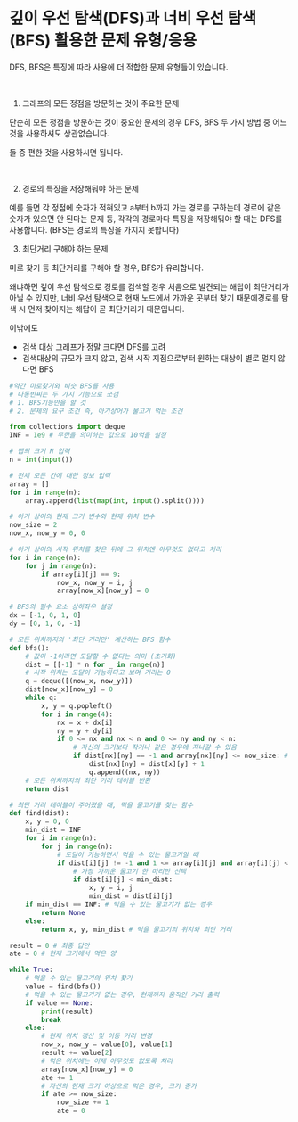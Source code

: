 # 깊이 우선 탐색(DFS)과 너비 우선 탐색(BFS) 활용한 문제 유형/응용

DFS, BFS은 특징에 따라 사용에 더 적합한 문제 유형들이 있습니다.

​

1) 그래프의 모든 정점을 방문하는 것이 주요한 문제

단순히 모든 정점을 방문하는 것이 중요한 문제의 경우 DFS, BFS 두 가지 방법 중 어느 것을 사용하셔도 상관없습니다.

둘 중 편한 것을 사용하시면 됩니다.

​

2) 경로의 특징을 저장해둬야 하는 문제

예를 들면 각 정점에 숫자가 적혀있고 a부터 b까지 가는 경로를 구하는데 경로에 같은 숫자가 있으면 안 된다는 문제 등, 각각의 경로마다 특징을 저장해둬야 할 때는 DFS를 사용합니다.
(BFS는 경로의 특징을 가지지 못합니다)

 

3) 최단거리 구해야 하는 문제

미로 찾기 등 최단거리를 구해야 할 경우, BFS가 유리합니다.

왜냐하면 깊이 우선 탐색으로 경로를 검색할 경우 처음으로 발견되는 해답이 최단거리가 아닐 수 있지만, 
너비 우선 탐색으로 현재 노드에서 가까운 곳부터 찾기 때문에경로를 탐색 시 먼저 찾아지는 해답이 곧 최단거리기 때문입니다.

 

이밖에도 

- 검색 대상 그래프가 정말 크다면 DFS를 고려
- 검색대상의 규모가 크지 않고, 검색 시작 지점으로부터 원하는 대상이 별로 멀지 않다면 BFS




```py
#약간 미로찾기와 비슷 BFS를 사용
# 나동빈씨는 두 가지 기능으로 쪼갬 
# 1. BFS기능만을 할 것
# 2. 문제의 요구 조건 즉, 아기상어가 물고기 먹는 조건

from collections import deque
INF = 1e9 # 무한을 의미하는 값으로 10억을 설정

# 맵의 크기 N 입력
n = int(input())

# 전체 모든 칸에 대한 정보 입력
array = []
for i in range(n):
    array.append(list(map(int, input().split())))

# 아기 상어의 현재 크기 변수와 현재 위치 변수
now_size = 2
now_x, now_y = 0, 0

# 아기 상어의 시작 위치를 찾은 뒤에 그 위치엔 아무것도 없다고 처리
for i in range(n):
    for j in range(n):
        if array[i][j] == 9:
            now_x, now_y = i, j
            array[now_x][now_y] = 0

# BFS의 필수 요소 상하좌우 설정
dx = [-1, 0, 1, 0]
dy = [0, 1, 0, -1]

# 모든 위치까지의 '최단 거리만' 계산하는 BFS 함수
def bfs():
    # 값이 -1이라면 도달할 수 없다는 의미 (초기화)
    dist = [[-1] * n for _ in range(n)]
    # 시작 위치는 도달이 가능하다고 보며 거리는 0
    q = deque([(now_x, now_y)])
    dist[now_x][now_y] = 0
    while q:
        x, y = q.popleft()
        for i in range(4):
            nx = x + dx[i]
            ny = y + dy[i]
            if 0 <= nx and nx < n and 0 <= ny and ny < n:
                # 자신의 크기보다 작거나 같은 경우에 지나갈 수 있음
                if dist[nx][ny] == -1 and array[nx][ny] <= now_size: # 이해가 안가는 부분.....ㄹㅇ
                    dist[nx][ny] = dist[x][y] + 1
                    q.append((nx, ny))
    # 모든 위치까지의 최단 거리 테이블 반환
    return dist

# 최단 거리 테이블이 주어졌을 때, 먹을 물고기를 찾는 함수
def find(dist):
    x, y = 0, 0
    min_dist = INF
    for i in range(n):
        for j in range(n):
            # 도달이 가능하면서 먹을 수 있는 물고기일 때
            if dist[i][j] != -1 and 1 <= array[i][j] and array[i][j] < now_size:
                # 가장 가까운 물고기 한 마리만 선택
                if dist[i][j] < min_dist:
                    x, y = i, j
                    min_dist = dist[i][j]
    if min_dist == INF: # 먹을 수 있는 물고기가 없는 경우
        return None
    else:
        return x, y, min_dist # 먹을 물고기의 위치와 최단 거리

result = 0 # 최종 답안
ate = 0 # 현재 크기에서 먹은 양

while True:
    # 먹을 수 있는 물고기의 위치 찾기
    value = find(bfs())
    # 먹을 수 있는 물고기가 없는 경우, 현재까지 움직인 거리 출력
    if value == None:
        print(result)
        break
    else:
        # 현재 위치 갱신 및 이동 거리 변경
        now_x, now_y = value[0], value[1]
        result += value[2]
        # 먹은 위치에는 이제 아무것도 없도록 처리
        array[now_x][now_y] = 0
        ate += 1
        # 자신의 현재 크기 이상으로 먹은 경우, 크기 증가
        if ate >= now_size:
            now_size += 1
            ate = 0


```